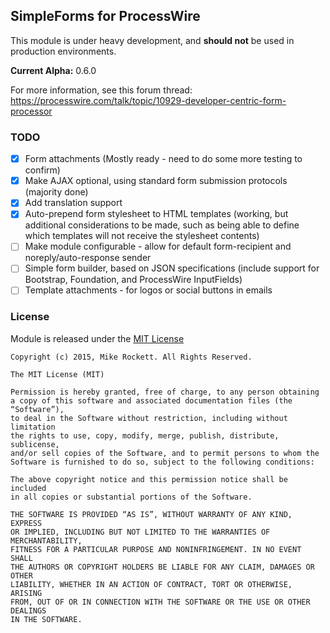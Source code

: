 ## SimpleForms for ProcessWire

This module is under heavy development, and **should not** be used in production environments.

**Current Alpha:** 0.6.0

For more information, see this forum thread: https://processwire.com/talk/topic/10929-developer-centric-form-processor

### TODO

- [x] Form attachments (Mostly ready - need to do some more testing to confirm)
- [x] Make AJAX optional, using standard form submission protocols (majority done)
- [x] Add translation support
- [x] Auto-prepend form stylesheet to HTML templates (working, but additional considerations to be made, such as being able to define which templates will not receive the stylesheet contents)
- [ ] Make module configurable - allow for default form-recipient and noreply/auto-response sender
- [ ] Simple form builder, based on JSON specifications (include support for Bootstrap, Foundation, and ProcessWire InputFields)
- [ ] Template attachments - for logos or social buttons in emails

### License

Module is released under the [MIT License](http://mit-license.org/)

```
Copyright (c) 2015, Mike Rockett. All Rights Reserved.

The MIT License (MIT)

Permission is hereby granted, free of charge, to any person obtaining
a copy of this software and associated documentation files (the “Software”),
to deal in the Software without restriction, including without limitation
the rights to use, copy, modify, merge, publish, distribute, sublicense,
and/or sell copies of the Software, and to permit persons to whom the
Software is furnished to do so, subject to the following conditions:

The above copyright notice and this permission notice shall be included
in all copies or substantial portions of the Software.

THE SOFTWARE IS PROVIDED “AS IS”, WITHOUT WARRANTY OF ANY KIND, EXPRESS
OR IMPLIED, INCLUDING BUT NOT LIMITED TO THE WARRANTIES OF MERCHANTABILITY,
FITNESS FOR A PARTICULAR PURPOSE AND NONINFRINGEMENT. IN NO EVENT SHALL
THE AUTHORS OR COPYRIGHT HOLDERS BE LIABLE FOR ANY CLAIM, DAMAGES OR OTHER
LIABILITY, WHETHER IN AN ACTION OF CONTRACT, TORT OR OTHERWISE, ARISING
FROM, OUT OF OR IN CONNECTION WITH THE SOFTWARE OR THE USE OR OTHER DEALINGS
IN THE SOFTWARE.
```